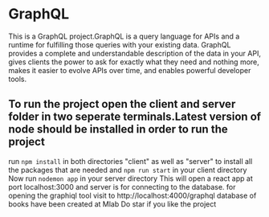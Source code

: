 # GraphQL
This is a GraphQL project.GraphQL is a query language for APIs and a runtime for fulfilling those queries with your existing data. GraphQL provides a complete and understandable description of the data in your API, gives clients the power to ask for exactly what they need and nothing more, makes it easier to evolve APIs over time, and enables powerful developer tools.

## To run the project open the client and server folder in two seperate terminals.Latest version of node should be installed in order to run the project
run `npm install` in both directories "client" as well as "server" to install all the packages that are needed
and `npm run start` in your client directory
Now run `nodemon app` in your server directory
This will open a react app at port localhost:3000
and  server is for connecting to the database.
for opening the graphiql tool visit to http://localhost:4000/graphql
database of books have been created at Mlab 
Do star if you like the project
